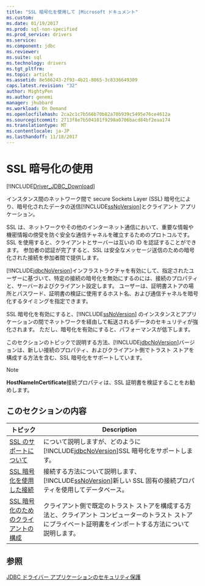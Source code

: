 ```yaml
---
title: "SSL 暗号化を使用して |Microsoft ドキュメント"
ms.custom: 
ms.date: 01/19/2017
ms.prod: sql-non-specified
ms.prod_service: drivers
ms.service: 
ms.component: jdbc
ms.reviewer: 
ms.suite: sql
ms.technology: drivers
ms.tgt_pltfrm: 
ms.topic: article
ms.assetid: 8e566243-2f93-4b21-8065-3c8336649309
caps.latest.revision: "32"
author: MightyPen
ms.author: genemi
manager: jhubbard
ms.workload: On Demand
ms.openlocfilehash: 2ca2c1c7b566b70b82a70b939c5495e76ce4612a
ms.sourcegitcommit: 2713f8e7b504101f9298a0706bacd84bf2eaa174
ms.translationtype: MT
ms.contentlocale: ja-JP
ms.lasthandoff: 11/18/2017
---
```

# <a name="using-ssl-encryption"></a>SSL 暗号化の使用
[!INCLUDE[Driver_JDBC_Download](../../includes/driver_jdbc_download.md)]

  インスタンス間のネットワーク間で secure Sockets Layer (SSL) 暗号化により、暗号化されたデータの送信[!INCLUDE[ssNoVersion](../../includes/ssnoversion_md.md)]とクライアント アプリケーション。  
  
 SSL は、ネットワークやその他のインターネット通信において、重要な情報や機密情報の傍受を防ぐ安全な通信チャネルを確立するためのプロトコルです。 SSL を使用すると、クライアントとサーバーは互いの ID を認証することができます。 参加者の認証が完了すると、SSL は安全なメッセージ送信のための暗号化された接続を参加者間で提供します。  
  
 [!INCLUDE[jdbcNoVersion](../../includes/jdbcnoversion_md.md)]インフラストラクチャを有効にして、指定されたユーザーに基づいて、特定の接続の暗号化を無効にするのには、接続のプロパティと、サーバーおよびクライアント設定します。 ユーザーは、証明書ストアの場所とパスワード、証明書の検証に使用するホスト名、および通信チャネルを暗号化するタイミングを指定できます。  
  
 SSL 暗号化を有効にすると、[!INCLUDE[ssNoVersion](../../includes/ssnoversion_md.md)] のインスタンスとアプリケーションの間でネットワークを経由して転送されるデータのセキュリティが強化されます。 ただし、暗号化を有効にすると、パフォーマンスが低下します。  
  
 このセクションのトピックで説明する方法、[!INCLUDE[jdbcNoVersion](../../includes/jdbcnoversion_md.md)]バージョンは、新しい接続のプロパティ、およびクライアント側でトラスト ストアを構成する方法を含む、SSL 暗号化をサポートしています。  
  
> [!NOTE]  
>  **HostNameInCertificate**接続プロパティは、SSL 証明書を検証することをお勧めします。  
  
## <a name="in-this-section"></a>このセクションの内容  
  
|トピック|Description|  
|-----------|-----------------|  
|[SSL のサポートについて](../../connect/jdbc/understanding-ssl-support.md)|について説明しますが、どのように[!INCLUDE[jdbcNoVersion](../../includes/jdbcnoversion_md.md)]SSL 暗号化をサポートします。|  
|[SSL 暗号化を使用した接続](../../connect/jdbc/connecting-with-ssl-encryption.md)|接続する方法について説明します、[!INCLUDE[ssNoVersion](../../includes/ssnoversion_md.md)]新しい SSL 固有の接続プロパティを使用してデータベース。|  
|[SSL 暗号化のためのクライアントの構成](../../connect/jdbc/configuring-the-client-for-ssl-encryption.md)|クライアント側で既定のトラスト ストアを構成する方法と、クライアント コンピューターのトラスト ストアにプライベート証明書をインポートする方法について説明します。|  
  
## <a name="see-also"></a>参照  
 [JDBC ドライバー アプリケーションのセキュリティ保護](../../connect/jdbc/securing-jdbc-driver-applications.md)  
  
  
